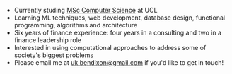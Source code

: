 - Currently studing [MSc Computer Science](https://www.ucl.ac.uk/prospective-students/graduate/taught-degrees/computer-science-msc) at UCL 
- Learning ML techniques, web development, database design, functional programming, algorithms and architecture
- Six years of finance experience: four years in a consulting and two in a finance leadership role 
- Interested in using computational approaches to address some of society's biggest problems
- Please email me at uk.bendixon@gmail.com if you'd like to get in touch!

<!--
**bndxn/bndxn** is a ✨ _special_ ✨ repository because its `README.md` (this file) appears on your GitHub profile.

Here are some ideas to get you started:

- 🔭 I’m currently working on ...
- 🌱 I’m currently learning ...
- 👯 I’m looking to collaborate on ...
- 🤔 I’m looking for help with ...
- 💬 Ask me about ...
- 📫 How to reach me: ...
- 😄 Pronouns: ...
- ⚡ Fun fact: ...
-->
